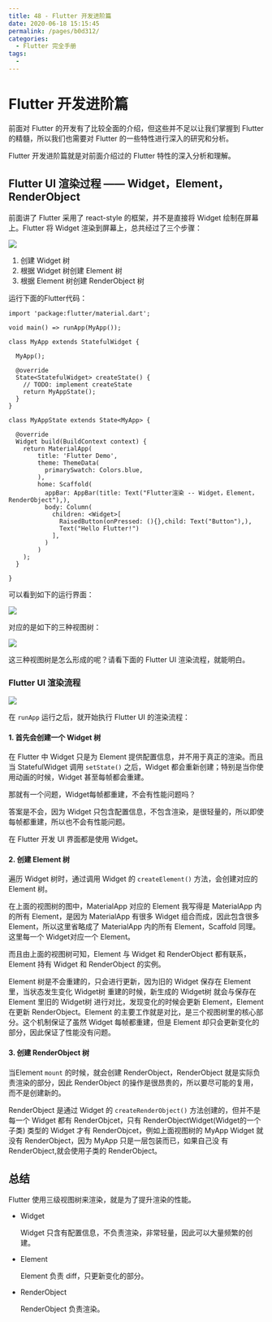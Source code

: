 ```yaml
---
title: 48 - Flutter 开发进阶篇
date: 2020-06-18 15:15:45
permalink: /pages/b0d312/
categories:
  - Flutter 完全手册
tags:
  - 
---
```

# Flutter 开发进阶篇

前面对 Flutter 的开发有了比较全面的介绍，但这些并不足以让我们掌握到 Flutter 的精髓，所以我们也需要对 Flutter 的一些特性进行深入的研究和分析。

Flutter 开发进阶篇就是对前面介绍过的 Flutter 特性的深入分析和理解。

## Flutter UI 渲染过程 —— Widget，Element，RenderObject

前面讲了 Flutter 采用了 react-style 的框架，并不是直接将 Widget 绘制在屏幕上。Flutter 将 Widget 渲染到屏幕上，总共经过了三个步骤：

![](https://user-gold-cdn.xitu.io/2019/3/8/1695dd3ad9e9ac16?w=337&h=500&f=png&s=10213)

1.  创建 Widget 树
2.  根据 Widget 树创建 Element 树
3.  根据 Element 树创建 RenderObject 树

运行下面的Flutter代码：

```
import 'package:flutter/material.dart';

void main() => runApp(MyApp());

class MyApp extends StatefulWidget {

  MyApp();

  @override
  State<StatefulWidget> createState() {
    // TODO: implement createState
    return MyAppState();
  }
}

class MyAppState extends State<MyApp> {

  @override
  Widget build(BuildContext context) {
    return MaterialApp(
        title: 'Flutter Demo',
        theme: ThemeData(
          primarySwatch: Colors.blue,
        ),
        home: Scaffold(
          appBar: AppBar(title: Text("Flutter渲染 -- Widget，Element，RenderObject"),),
          body: Column(
            children: <Widget>[
              RaisedButton(onPressed: (){},child: Text("Button"),),
              Text("Hello Flutter!")
            ],
          )
        )
    );
  }

}

```

可以看到如下的运行界面：

![](https://user-gold-cdn.xitu.io/2019/4/9/169fffdf04c38ad4?w=438&h=786&f=png&s=41493)

对应的是如下的三种视图树：

![](https://user-gold-cdn.xitu.io/2019/3/8/1695dc61558264df?w=1295&h=879&f=png&s=62135)

这三种视图树是怎么形成的呢？请看下面的 Flutter UI 渲染流程，就能明白。

### Flutter UI 渲染流程

![](https://user-gold-cdn.xitu.io/2019/3/8/1695dd3ad9e9ac16?w=337&h=500&f=png&s=10213)

在 `runApp` 运行之后，就开始执行 Flutter UI 的渲染流程：

#### 1\. 首先会创建一个 Widget 树

在 Flutter 中 Widget 只是为 Element 提供配置信息，并不用于真正的渲染。而且当 StatefulWidget 调用 `setState()` 之后，Widget 都会重新创建；特别是当你使用动画的时候，Widget 甚至每帧都会重建。

那就有一个问题，Widget每帧都重建，不会有性能问题吗？

答案是不会，因为 Widget 只包含配置信息，不包含渲染，是很轻量的，所以即使每帧都重建，所以也不会有性能问题。

在 Flutter 开发 UI 界面都是使用 Widget。

#### 2\. 创建 Element 树

遍历 Widget 树时，通过调用 Widget 的 `createElement()` 方法，会创建对应的 Element 树。

在上面的视图树的图中，MaterialApp 对应的 Element 我写得是 MaterialApp 内的所有 Element，是因为 MaterialApp 有很多 Widget 组合而成，因此包含很多 Element，所以这里省略成了 MaterialApp 内的所有 Element，Scaffold 同理。这里每一个 Widget对应一个 Element。

而且由上面的视图树可知，Element 与 Widget 和 RenderObject 都有联系，Element 持有 Widget 和 RenderObject 的实例。

Element 树是不会重建的，只会进行更新，因为旧的 Widget 保存在 Element 里，当状态发生变化 Widget树 重建的时候，新生成的 Widget树 就会与保存在 Element 里旧的 Widget树 进行对比，发现变化的时候会更新 Element，Element 在更新 RenderObject。Element 的主要工作就是对比，是三个视图树里的核心部分。这个机制保证了虽然 Widget 每帧都重建，但是 Element 却只会更新变化的部分，因此保证了性能没有问题。

#### 3\. 创建 RenderObject 树

当Element `mount` 的时候，就会创建 RenderObject，RenderObject 就是实际负责渲染的部分，因此 RenderObject 的操作是很昂贵的，所以要尽可能的复用，而不是创建新的。

RenderObject 是通过 Widget 的 `createRenderObject()` 方法创建的，但并不是每一个 Widget 都有 RenderObjcet，只有 RenderObjectWidget(Widget的一个子类) 类型的 Widget 才有 RenderObjcet，例如上面视图树的 MyApp Widget 就没有 RenderObject，因为 MyApp 只是一层包装而已，如果自己没 有RenderObject,就会使用子类的 RenderObject。

## 总结

Flutter 使用三级视图树来渲染，就是为了提升渲染的性能。

*   Widget
    
    Widget 只含有配置信息，不负责渲染，非常轻量，因此可以大量频繁的创建。
    
*   Element
    
    Element 负责 diff，只更新变化的部分。
    
*   RenderObject
    
    RenderObject 负责渲染。